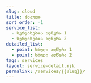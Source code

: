 ```yaml
---
slug: cloud
title: ქლაუდი
sort_order: -1
service_list:
  - სერვისების აღწერა 1
  - სერვისების აღწერა 2
detailed_list:
  - point: სრული აღწერა 1
  - point: სრული აღწერა 2
tags: services
layout: service-detail.njk
permalink: /services/{{slug}}/
---
```

